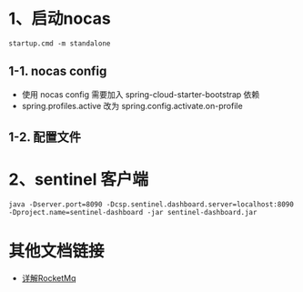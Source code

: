# 1、启动nocas
    startup.cmd -m standalone
## 1-1. nocas config
- 使用 nocas config 需要加入 spring-cloud-starter-bootstrap 依赖
- spring.profiles.active 改为 spring.config.activate.on-profile

## 1-2. 配置文件



# 2、sentinel 客户端
    java -Dserver.port=8090 -Dcsp.sentinel.dashboard.server=localhost:8090 -Dproject.name=sentinel-dashboard -jar sentinel-dashboard.jar




# 其他文档链接
-  [详解RocketMq](./README-rocketMq.md)
